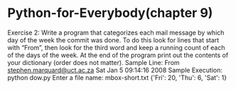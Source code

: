 # Python-for-Everybody(chapter 9)
Exercise 2: Write a program that categorizes each mail message by
which day of the week the commit was done. To do this look for lines
that start with “From”, then look for the third word and keep a running
count of each of the days of the week. At the end of the program print
out the contents of your dictionary (order does not matter).
Sample Line:
From stephen.marquard@uct.ac.za Sat Jan 5 09:14:16 2008
Sample Execution:
python dow.py
Enter a file name: mbox-short.txt
{'Fri': 20, 'Thu': 6, 'Sat': 1}
